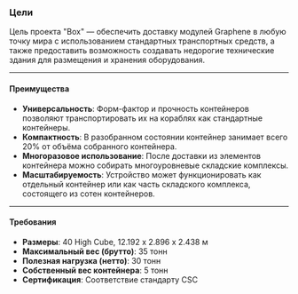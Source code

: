 ### Цели  
Цель проекта "Box" — обеспечить доставку модулей Graphene в любую точку мира с использованием стандартных транспортных средств, а также предоставить возможность создавать недорогие технические здания для размещения и хранения оборудования.

---

#### Преимущества  
- **Универсальность**: Форм-фактор и прочность контейнеров позволяют транспортировать их на кораблях как стандартные контейнеры.  
- **Компактность**: В разобранном состоянии контейнер занимает всего 20% от объёма собранного контейнера.  
- **Многоразовое использование**: После доставки из элементов контейнера можно собирать многоуровневые складские комплексы.  
- **Масштабируемость**: Устройство может функционировать как отдельный контейнер или как часть складского комплекса, состоящего из сотен контейнеров.  

---

#### Требования  
- **Размеры**: 40 High Cube, 12.192 x 2.896 x 2.438 м  
- **Максимальный вес (брутто)**: 35 тонн  
- **Полезная нагрузка (нетто)**: 30 тонн  
- **Собственный вес контейнера**: 5 тонн  
- **Сертификация**: Соответствие стандарту CSC  